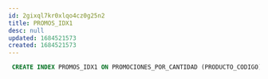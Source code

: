 ```yaml
---
id: 2gixql7kr0xlqo4cz0g25n2
title: PROMOS_IDX1
desc: null
updated: 1684521573
created: 1684521573
---
```



```sql
 CREATE INDEX PROMOS_IDX1 ON PROMOCIONES_POR_CANTIDAD (PRODUCTO_CODIGO);
```
